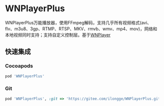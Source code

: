 # WNPlayerPlus
WNPlayerPlus万能播放器，使用FFmpeg解码，支持几乎所有视频格式(avi、flv、m3u8、3gp、RTMP、RTSP、MKV、rmvb、wmv、mp4、mov)，网络和本地视频同时支持；支持自定义控制层。基于[WNPlayer](https://github.com/zhengwenming/WNPlayer.git)

## 快速集成

### Cocoapods

```ruby
pod 'WNPlayerPlus'
```
 
### Git

```ruby
pod 'WNPlayerPlus', :git => 'https://gitee.com/ilongge/WNPlayerPlus.git'
```

